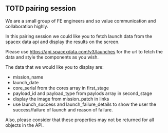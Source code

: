 ## TOTD pairing session

We are a small group of FE engineers and so value communication and collaboration highly.

In this pairing session we could like you to fetch launch data from the spacex data api and display the results on the screen.

Please use https://api.spacexdata.com/v3/launches for the url to fetch the data and style the components as you wish.

The data that we would like you to display are:

- mission_name
- launch_date
- core_serial from the cores array in first_stage
- payload_id and payload_type from paylods array in second_stage
- display the image from mission_patch in links
- use launch_success and launch_failure_details to show the user the success/failure of launch and reason of failure.

Also, please consider that these properties may not be returned for all objects in the API.
